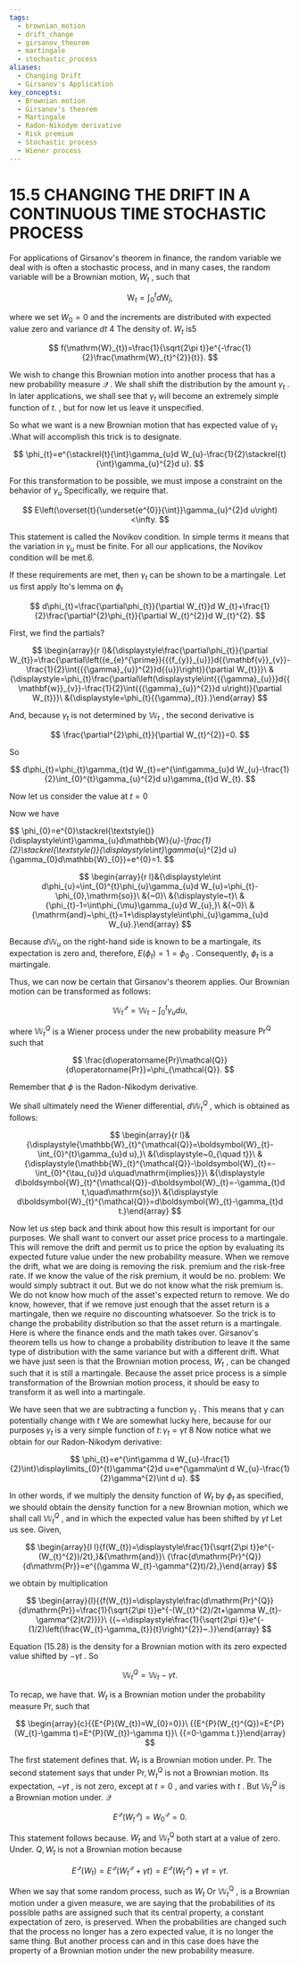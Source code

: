 ```yaml
---
tags:
  - brownian_motion
  - drift_change
  - girsanov_theorem
  - martingale
  - stochastic_process
aliases:
  - Changing Drift
  - Girsanov's Application
key_concepts:
  - Brownian motion
  - Girsanov's theorem
  - Martingale
  - Radon-Nikodym derivative
  - Risk premium
  - Stochastic process
  - Wiener process
---
```


# 15.5 CHANGING THE DRIFT IN A CONTINUOUS TIME STOCHASTIC PROCESS

For applications of Girsanov's theorem in finance, the random variable we deal with is often a stochastic process, and in many cases, the random variable will be a Brownian motion, $\mathbf{}\mathbf{}{W}_{t}$ , such that

$$
\mathrm{W}_{t}=\int_{0}^{t}d\mathrm{W}_{j},
$$

where we set $W_{0}=0$ and the increments are distributed with expected value zero and variance $d t$ 4 The density of. $\mathbf{}\mathbf{}{W}_{t}$ is5

$$
f(\mathrm{W}_{t})=\frac{1}{\sqrt{2\pi t}}e^{-\frac{1}{2}\frac{\mathrm{W}_{t}^{2}}{t}}.
$$

We wish to change this Brownian motion into another process that has a new probability measure $\mathcal{Q}$ . We shall shift the distribution by the amount $\gamma_{t}$ . In later applications, we shall see that $\gamma_{t}$ will become an extremely simple function of $t.$ , but for now let us leave it unspecified.

So what we want is a new Brownian motion that has expected value of $\gamma_{t}$ .What will accomplish this trick is to designate.

$$
\phi_{t}=e^{\stackrel{t}{\int}\gamma_{u}d W_{u}-\frac{1}{2}\stackrel{t}{\int}\gamma_{u}^{2}d u}.
$$

For this transformation to be possible, we must impose a constraint on the behavior of $\gamma_{u}$ Specifically, we require that.

$$
E\left(\overset{t}{\underset{e^{0}}{\int}}\gamma_{u}^{2}d u\right)<\infty.
$$

This statement is called the Novikov condition. In simple terms it means that the variation in $\gamma_{u}$ must be finite. For all our applications, the Novikov condition will be met.6.

If these requirements are met, then $\gamma_{t}$ can be shown to be a martingale. Let us first apply Ito's lemma on $\phi_{t}$

$$
d\phi_{t}=\frac{\partial\phi_{t}}{\partial W_{t}}d W_{t}+\frac{1}{2}\frac{\partial^{2}\phi_{t}}{\partial W_{t}^{2}}d W_{t}^{2}.
$$

First, we find the partials?

$$
\begin{array}{r l}&{\displaystyle\frac{\partial\phi_{t}}{\partial W_{t}}=\frac{\partial\left({e_{e}^{\prime}}{{{f_{y}}_{u}}}d{{\mathbf{v}}_{v}}-\frac{1}{2}\int{{{\gamma}_{u}}^{2}}d{{u}}\right)}{\partial W_{t}}}\ &{\displaystyle=\phi_{t}\frac{\partial\left(\displaystyle\int{{{\gamma}_{u}}}d{{\mathbf{w}}_{v}}-\frac{1}{2}\int{{{\gamma}_{u}}^{2}}d u\right)}{\partial W_{t}}}\ &{\displaystyle=\phi_{t}{{\gamma}_{t}}.}\end{array}
$$

And, because $\gamma_{t}$ is not determined by $\mathbb{W}_{t}$ , the second derivative is

$$
\frac{\partial^{2}\phi_{t}}{\partial W_{t}^{2}}=0.
$$

So

$$
d\phi_{t}=\phi_{t}\gamma_{t}d W_{t}=e^{\int\gamma_{u}d W_{u}-\frac{1}{2}\int_{0}^{t}\gamma_{u}^{2}d u}\gamma_{t}d W_{t}.
$$

Now let us consider the value at $t=0$

Now we have

$$
\phi_{0}=e^{0}\stackrel{\textstyle()}{\displaystyle\int}\gamma_{u}d\mathbb{W}_{u}-\frac{1}{2}\stackrel{\textstyle()}{\displaystyle\int}\gamma_{u}^{2}d u}{\gamma_{0}d\mathbb{W}_{0}}=e^{0}=1.
$$

$$
\begin{array}{r l}&{\displaystyle\int d\phi_{u}=\int_{0}^{t}\phi_{u}\gamma_{u}d W_{u}=\phi_{t}-\phi_{0},\mathrm{so}}\ &{~0}\ &{\displaystyle~t}\ &{\phi_{t}-1=\int\phi_{\mu}\gamma_{u}d W_{u},}\ &{~0}\ &{\mathrm{and}~\phi_{t}=1+\displaystyle\int\phi_{u}\gamma_{u}d W_{u}.}\end{array}
$$

Because $d\mathbb{W}_{u}$ on the right-hand side is known to be a martingale, its expectation is zero and, therefore, $E(\phi_{t})=1=\phi_{0}$ . Consequently, $\phi_{t}$ is a martingale.

Thus, we can now be certain that Girsanov's theorem applies. Our Brownian motion can be transformed as follows:

$$
\mathbb{W}_{t}^{\mathcal{Q}}=\mathbb{W}_{t}-\int_{0}^{t}\gamma_{u}d u,
$$

where $\mathbb{W}_{t}^{Q}$ is a Wiener process under the new probability measure $\mathrm{Pr}^{\mathrm{Q}}$ such that

$$
\frac{d\operatorname{Pr}\mathcal{Q}}{d\operatorname{Pr}}=\phi_{\mathcal{Q}}.
$$

Remember that $\phi$ is the Radon-Nikodym derivative.

We shall ultimately need the Wiener differential, $d\mathbb{W}_{t}^{Q}$ , which is obtained as follows:

$$
\begin{array}{r l}&{\displaystyle{\mathbb{W}_{t}^{\mathcal{Q}}=\boldsymbol{W}_{t}-\int_{0}^{t}\gamma_{u}d u},}\ &{\displaystyle~0_{\quad t}}\ &{\displaystyle{\mathbb{W}_{t}^{\mathcal{Q}}-\boldsymbol{W}_{t}=-\int_{0}^{\tau_{u}}d u\quad\mathrm{implies}}}\ &{\displaystyle d\boldsymbol{W}_{t}^{\mathcal{Q}}-d\boldsymbol{W}_{t}=-\gamma_{t}d t,\quad\mathrm{so}}\ &{\displaystyle d\boldsymbol{W}_{t}^{\mathcal{Q}}=d\boldsymbol{W}_{t}-\gamma_{t}d t.}\end{array}
$$

Now let us step back and think about how this result is important for our purposes. We shall want to convert our asset price process to a martingale. This will remove the drift and permit us to price the option by evaluating its expected future value under the new probability measure. When we remove the drift, what we are doing is removing the risk. premium and the risk-free rate. If we know the value of the risk premium, it would be no. problem: We would simply subtract it out. But we do not know what the risk premium is. We do not know how much of the asset's expected return to remove. We do know, however, that if we remove just enough that the asset return is a martingale, then we require no discounting whatsoever. So the trick is to change the probability distribution so that the asset return is a martingale. Here is where the finance ends and the math takes over. Girsanov's theorem tells us how to change a probability distribution to leave it the same type of distribution with the same variance but with a different drift. What we have just seen is that the Brownian motion process, $\mathbf{}\mathbf{}{W}_{t}$ , can be changed such that it is still a martingale. Because the asset price process is a simple transformation of the Brownian motion process, it should be easy to transform it as well into a martingale.

We have seen that we are subtracting a function $\gamma_{t}$ . This means that y can potentially change with $t$ We are somewhat lucky here, because for our purposes $\gamma_{t}$ is a very simple function of $t\colon\gamma_{t}=\gamma t$ 8 Now notice what we obtain for our Radon-Nikodym derivative:

$$
\phi_{t}=e^{\int\gamma d W_{u}-\frac{1}{2}\int}\displaylimits_{0}^{t}\gamma^{2}d u=e^{\gamma\int d W_{u}-\frac{1}{2}\gamma^{2}\int d u}.
$$

In other words, if we multiply the density function of $\mathbf{}\mathbf{}{W}_{t}$ by $\phi_{t}$ as specified, we should obtain the density function for a new Brownian motion, which we shall call $\mathbb{W}_{t}^{Q}$ , and in which the expected value has been shifted by $\gamma t$ Let us see. Given,

$$
\begin{array}{l l}{f(W_{t})=\displaystyle\frac{1}{\sqrt{2\pi t}}e^{-(W_{t}^{2})/2t},}&{\mathrm{and}}\ {\frac{d\mathrm{Pr}^{Q}}{d\mathrm{Pr}}=e^{(\gamma W_{t}-\gamma^{2}t)/2},}\end{array}
$$

we obtain by multiplication

$$
\begin{array}{l}{{f(W_{t})=\displaystyle\frac{d\mathrm{Pr}^{Q}}{d\mathrm{Pr}}=\frac{1}{\sqrt{2\pi t}}e^{-(W_{t}^{2}/2t+\gamma W_{t}-\gamma^{2}t/2)}}}\ {{~=\displaystyle\frac{1}{\sqrt{2\pi t}}e^{-(1/2)\left(\frac{W_{t}-\gamma_{t}}{t}\right)^{2}}~.}}\end{array}
$$

Equation (15.28) is the density for a Brownian motion with its zero expected value shifted by $-\gamma t$ . So

$$
\mathbb{W}_{t}^{Q}=\mathbb{W}_{t}-\gamma t.
$$

To recap, we have that. $\mathbf{}\mathbf{}{W}_{t}$ is a Brownian motion under the probability measure Pr, such that

$$
\begin{array}{c}{{E^{P}(W_{t})=W_{0}=0}}\ {{E^{P}(W_{t}^{Q})=E^{P}(W_{t}-\gamma t)=E^{P}(W_{t})-\gamma t}}\ {{=0-\gamma t.}}\end{array}
$$

The first statement defines that. $\mathbf{}\mathbf{}{W}_{t}$ is a Brownian motion under. $\mathrm{Pr}.$ The second statement says that under $\mathrm{Pr},\mathrm{W}_{t}^{Q}$ is not a Brownian motion. Its expectation, $-\gamma t$ , is not zero, except at $t=0$ , and varies with $t$ . But $\mathbb{W}_{t}^{Q}$ is a Brownian motion under. $\mathcal{Q}$

$$
E^{\mathcal{Q}}(W_{t}^{\mathcal{Q}})=W_{0}^{\mathcal{Q}}=0.
$$

This statement follows because. $\mathbf{}\mathbf{}{W}_{t}$ and $\mathbb{W}_{t}^{\operatorname{Q}}$ both start at a value of zero. Under. $Q,W_{t}$ is not a Brownian motion because

$$
E^{\mathcal{Q}}(W_{t})=E^{\mathcal{Q}}(W_{t}^{\mathcal{Q}}+\gamma t)=E^{\mathcal{Q}}(W_{t}^{\mathcal{Q}})+\gamma t=\gamma t.
$$

When we say that some random process, such as $\mathbf{}\mathbf{}{W}_{t}$ Or $\mathbb{W}_{t}^{\operatorname{Q}}$ , is a Brownian motion under a given measure, we are saying that the probabilities of its possible paths are assigned such that its central property, a constant expectation of zero, is preserved. When the probabilities are changed such that the process no longer has a zero expected value, it is no longer the same thing. But another process can and in this case does have the property of a Brownian motion under the new probability measure.
